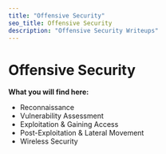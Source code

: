 ```yaml
---
title: "Offensive Security"
seo_title: Offensive Security
description: "Offensive Security Writeups"
---
```


# Offensive Security
**What you will find here:**

- Reconnaissance
- Vulnerability Assessment
- Exploitation & Gaining Access
- Post-Exploitation & Lateral Movement
- Wireless Security
